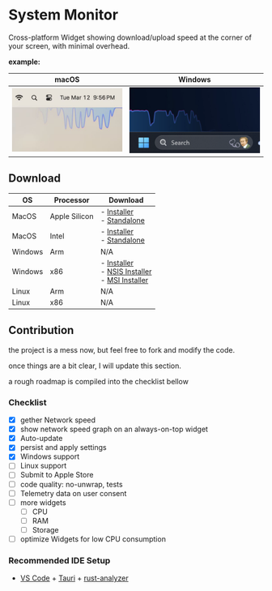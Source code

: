 # System Monitor

Cross-platform Widget showing download/upload speed at the corner of your screen, with minimal overhead.

**example:**

|                       macOS                       |                      Windows                       |
| :-----------------------------------------------: | :------------------------------------------------: |
| ![alt text](assets/jpeg/sysmon-sample-macos.jpeg) | ![alt text](assets/jpeg/sysmon-sample-windows.png) |

## Download

| OS      | Processor     | Download                                                                                                                                                                                                                                                                                                                                                                  |
| ------- | ------------- | ------------------------------------------------------------------------------------------------------------------------------------------------------------------------------------------------------------------------------------------------------------------------------------------------------------------------------------------------------------------------- |
| MacOS   | Apple Silicon | - [Installer](https://github.com/ZibanPirate/sysmon/releases/latest/download/System.Monitor_0.0.32_aarch64.dmg)<br>- [Standalone](https://github.com/ZibanPirate/sysmon/releases/latest/download/System.Monitor_aarch64.app.tar.gz)                                                                                                                                       |
| MacOS   | Intel         | - [Installer](https://github.com/ZibanPirate/sysmon/releases/latest/download/System.Monitor_0.0.32_x64.dmg)<br>- [Standalone](https://github.com/ZibanPirate/sysmon/releases/latest/download/System.Monitor_x64.app.tar.gz)                                                                                                                                               |
| Windows | Arm           | N/A                                                                                                                                                                                                                                                                                                                                                                       |
| Windows | x86           | - [Installer](https://github.com/ZibanPirate/sysmon/releases/latest/download/System.Monitor_0.0.32_x64-setup.exe)<br>- [NSIS Installer](https://github.com/ZibanPirate/sysmon/releases/latest/download/System.Monitor_0.0.32_x64-setup.nsis.zip)<br>- [MSI Installer](https://github.com/ZibanPirate/sysmon/releases/latest/download/System.Monitor_0.0.32_x64_en-US.msi) |
| Linux   | Arm           | N/A                                                                                                                                                                                                                                                                                                                                                                       |
| Linux   | x86           | N/A                                                                                                                                                                                                                                                                                                                                                                       |

## Contribution

the project is a mess now, but feel free to fork and modify the code.

once things are a bit clear, I will update this section.

a rough roadmap is compiled into the checklist bellow

### Checklist

- [x] gether Network speed
- [x] show network speed graph on an always-on-top widget
- [x] Auto-update
- [x] persist and apply settings
- [x] Windows support
- [ ] Linux support
- [ ] Submit to Apple Store
- [ ] code quality: no-unwrap, tests
- [ ] Telemetry data on user consent
- [ ] more widgets
  - [ ] CPU
  - [ ] RAM
  - [ ] Storage
- [ ] optimize Widgets for low CPU consumption

### Recommended IDE Setup

- [VS Code](https://code.visualstudio.com/) + [Tauri](https://marketplace.visualstudio.com/items?itemName=tauri-apps.tauri-vscode) + [rust-analyzer](https://marketplace.visualstudio.com/items?itemName=rust-lang.rust-analyzer)
